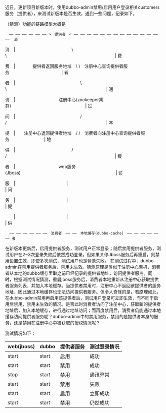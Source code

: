 近日，更新项目新版本时，使用dubbo-admin禁用/启用用户登录相关customers服务（提供者），来测试新版本是否生效，遇到一些问题，记录如下。

（猜测）功能的链路模型大概是

    　—— —— —— —— —— —— >　提供者　< —— —— —— —— —— —— —— —— —— —— —— —— —— ——  消 
     
消　|　　　　　　　　　　　　　\ \　　　　　　　　　　　　　　　　　　　　　　　　　| 费

费　|　　　　提供者返回服务地址　\ \　注册中心查询提供者服务　　　　　　　　　　　　| 者

者　|　　　　　　　　　　　　　　　\ \　　　　　　　　　　　　　　　　　　　　　　　| 通

访　|　　　　　　　　　　注册中心(zookeeper集群）　　　　　　　　　　　　　　　　　| 过

问　|　　　　　　　　　　　　　　　/ /　　　　　　　　　　　　　　　　　　　　　　　| 本

提　|　　注册中心返回提供者地址　/ /　消费者向注册中心查询提供者服务　　　　　　　　| 地

供　|　　　　　　　　　　　　　/ /　　　　　　　　　　　　　　　　　　　　　　　　　| 缓

者　|　　　　　　　　　　web服务(Jboss)　　　　　　　　　　　　　　　　　　　　　　| 访

服　|　　　　　　　　　　　　|　　　　　　　　　　　　　　　　　　　　　　　　　　　| 问

务　|　　　　　　　　　　　　|　　　　　　　　　　　　　　　　　　　　　　　　　　　| 提

　　|　　　　　　　　　　　　|　　　　　　　　　　　　　　　　　　　　　　　　　　　| 供
    
      —— —— —— —— —— ——　消费者　—— ——　本地缓存(dubbo-cache)　—— —— —— —— —— —— 者
     

在新版本更新后，启用提供者服务，测试用户正常登录；随后禁用提供者服务，测试用户在2~3次登录失败后依然成功登录。但如果关停Jboss服务后再重启，则禁用设置生效，即使多次测试，测试用户也是登录失败。
在测试过程中，dubbo-admin在禁用提供者服务后，禁用未生效。猜测原理是类似于注册中心宕机，消费者从本地的dubbo缓存里取之前已经记录的提供者地址，访问提供者服务。同时，根据测试情况猜测，重启jboss服务后，消费者本地重新从注册中心获取提供者服务列表，并加入本地缓存。当提供者禁用时，注册中心不返回该提供者的服务地址，因此通过本地缓存也无法访问提供者服务。但令人奇怪的是，若原理如此，在dubbo-admin禁用再启用该提供者后，测试用户登录可立即生效，而不同于启用后禁用，禁用未生效的情况。是否此时消费者访问了注册中心，获取新的提供者地址后，加入本地缓存，进行通过地址访问；而再度禁用后，消费者仍能通过本地缓存访问提供者服务呢？dubbo-admin中的禁用服务，禁用的是提供者本身的服务，还是禁用在注册中心中被获取的授权情况呢？

测试情况如下：

| web(jboss) | dubbo | 提供者服务 | 测试登录情况 |
|---|----|-----|---|
| start | start | 启用 | 成功 |
| start | start | 禁用 | 成功 |
| stop | start | 禁用 | 通讯异常 |
| start | start | 禁用 | 失败 |
| start | start | 启用 | 立即成功 |
| start | start | 禁用 | 仍然成功 |
